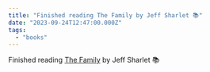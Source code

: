```yaml
---
title: "Finished reading The Family by Jeff Sharlet 📚"
date: "2023-09-24T12:47:00.000Z"
tags: 
  - "books"
---
```


Finished reading [The Family](https://micro.blog/books/9780702236945) by Jeff Sharlet 📚
